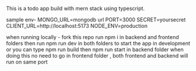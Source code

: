 This is a todo app build with mern stack using typescript.

sample env-
MONGO_URL=mongodb url
PORT=3000
SECRET=yoursecret
CLIENT_URL=http://localhost:5173
NODE_ENV=production

when running locally -
fork this repo
run npm i in backend and frontend folders
then run npm run dev in both folders to start the app in development
or you can type npm run build then npm run start in backend folder when doing this no need to go in frontend folder , both frontend and backend will run on same port
